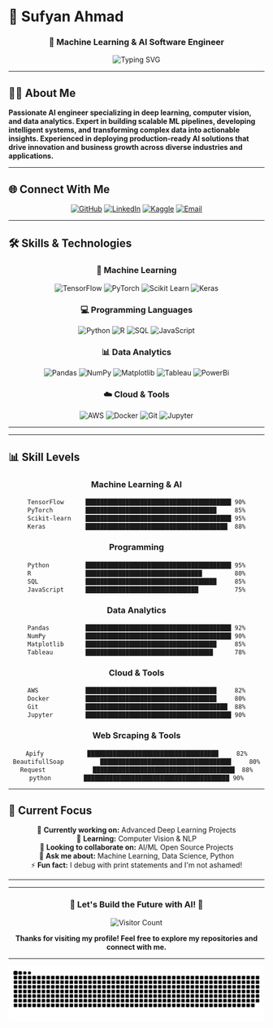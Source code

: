 # 🤖 Sufyan Ahmad

<div align="center">
  
### 🚀 Machine Learning & AI Software Engineer

![Typing SVG](https://readme-typing-svg.herokuapp.com?font=Fira+Code&size=22&duration=3000&pause=1000&color=00FFFF&center=true&vCenter=true&width=600&lines=Machine+Learning+Engineer;Deep+Learning+Specialist;Data+Analytics+Expert;AI+Software+Developer)

</div>

---

## 👨‍💻 About Me

**Passionate AI engineer specializing in deep learning, computer vision, and data analytics. Expert in building scalable ML pipelines, developing intelligent systems, and transforming complex data into actionable insights. Experienced in deploying production-ready AI solutions that drive innovation and business growth across diverse industries and applications.**


</div>

---

## 🌐 Connect With Me

<div align="center">

[![GitHub](https://img.shields.io/badge/GitHub-100000?style=for-the-badge&logo=github&logoColor=white)](https://github.com/Sufyan-work81)
[![LinkedIn](https://img.shields.io/badge/LinkedIn-0077B5?style=for-the-badge&logo=linkedin&logoColor=white)](https://www.linkedin.com/in/sufyan-anayat-ali-90488a292/)
[![Kaggle](https://img.shields.io/badge/Kaggle-20BEFF?style=for-the-badge&logo=kaggle&logoColor=white)](https://www.kaggle.com/sufya6)
[![Email](https://img.shields.io/badge/Email-D14836?style=for-the-badge&logo=gmail&logoColor=white)](mailto:portfoliosufyan@gmail.com)

</div>

---

## 🛠️ Skills & Technologies

<div align="center">

### 🧠 Machine Learning
![TensorFlow](https://img.shields.io/badge/TensorFlow-FF6F00?style=for-the-badge&logo=tensorflow&logoColor=white)
![PyTorch](https://img.shields.io/badge/PyTorch-EE4C2C?style=for-the-badge&logo=pytorch&logoColor=white)
![Scikit Learn](https://img.shields.io/badge/scikit_learn-F7931E?style=for-the-badge&logo=scikit-learn&logoColor=white)
![Keras](https://img.shields.io/badge/Keras-D00000?style=for-the-badge&logo=Keras&logoColor=white)

### 💻 Programming Languages
![Python](https://img.shields.io/badge/Python-FFD43B?style=for-the-badge&logo=python&logoColor=blue)
![R](https://img.shields.io/badge/R-276DC3?style=for-the-badge&logo=r&logoColor=white)
![SQL](https://img.shields.io/badge/MySQL-005C84?style=for-the-badge&logo=mysql&logoColor=white)
![JavaScript](https://img.shields.io/badge/JavaScript-323330?style=for-the-badge&logo=javascript&logoColor=F7DF1E)

### 📊 Data Analytics
![Pandas](https://img.shields.io/badge/Pandas-2C2D72?style=for-the-badge&logo=pandas&logoColor=white)
![NumPy](https://img.shields.io/badge/Numpy-777BB4?style=for-the-badge&logo=numpy&logoColor=white)
![Matplotlib](https://img.shields.io/badge/Matplotlib-11557c?style=for-the-badge&logo=python&logoColor=white)
![Tableau](https://img.shields.io/badge/Tableau-E97627?style=for-the-badge&logo=Tableau&logoColor=white)
![PowerBi](https://img.shields.io/badge/PowerBi-E97627?style=for-the-badge&logo=PowerBi&logoColor=white)

### ☁️ Cloud & Tools
![AWS](https://img.shields.io/badge/Amazon_AWS-FF9900?style=for-the-badge&logo=amazonaws&logoColor=white)
![Docker](https://img.shields.io/badge/Docker-2CA5E0?style=for-the-badge&logo=docker&logoColor=white)
![Git](https://img.shields.io/badge/GIT-E44C30?style=for-the-badge&logo=git&logoColor=white)
![Jupyter](https://img.shields.io/badge/Jupyter-F37626.svg?&style=for-the-badge&logo=Jupyter&logoColor=white)

</div>

---

---

## 📊 Skill Levels

<div align="center">

### Machine Learning & AI
```
TensorFlow      ████████████████████████████████████████ 90%
PyTorch         ████████████████████████████████████     85%
Scikit-learn    ████████████████████████████████████████ 95%
Keras           ███████████████████████████████████████  88%
```

### Programming
```
Python          ████████████████████████████████████████ 95%
R               ████████████████████████████████         80%
SQL             ████████████████████████████████████     85%
JavaScript      ███████████████████████████████          75%
```

### Data Analytics
```
Pandas          ████████████████████████████████████████ 92%
NumPy           ████████████████████████████████████████ 90%
Matplotlib      ████████████████████████████████████     85%
Tableau         ███████████████████████████████████      78%
```

### Cloud & Tools
```
AWS             ████████████████████████████████████     82%
Docker          ████████████████████████████████████     80%
Git             ███████████████████████████████████████  88%
Jupyter         ████████████████████████████████████████ 90%
```

### Web Srcaping & Tools
```
Apify            ████████████████████████████████████     82%
BeautifullSoap          ████████████████████████████████████     80%
Request             ███████████████████████████████████████  88%
python         ████████████████████████████████████████ 90%
```
</div>

---

## 🎯 Current Focus

<div align="center">

🔭 **Currently working on:** Advanced Deep Learning Projects  
🌱 **Learning:** Computer Vision & NLP  
👯 **Looking to collaborate on:** AI/ML Open Source Projects  
💬 **Ask me about:** Machine Learning, Data Science, Python  
⚡ **Fun fact:** I debug with print statements and I'm not ashamed!

</div>

---


---

<div align="center">

### 🚀 Let's Build the Future with AI! 🤖

![Visitor Count](https://komarev.com/ghpvc/?username=Sufyan-work81&color=00FFFF&style=flat-square&label=Profile+Views)

**Thanks for visiting my profile! Feel free to explore my repositories and connect with me.**

</div>

---

<div align="center">
  <img src="https://raw.githubusercontent.com/platane/snk/output/github-contribution-grid-snake-dark.svg" alt="Snake animation" />
</div>
